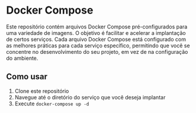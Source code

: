 # Docker Compose

Este repositório contém arquivos Docker Compose pré-configurados para uma variedade de imagens.
O objetivo é facilitar e acelerar a implantação de certos serviços.
Cada arquivo Docker Compose está configurado com as melhores práticas para cada serviço específico, permitindo que você se concentre no desenvolvimento do seu projeto, em vez de na configuração do ambiente.


## Como usar

1. Clone este repositório
2. Navegue até o diretório do serviço que você deseja implantar
3. Execute `docker-compose up -d`

